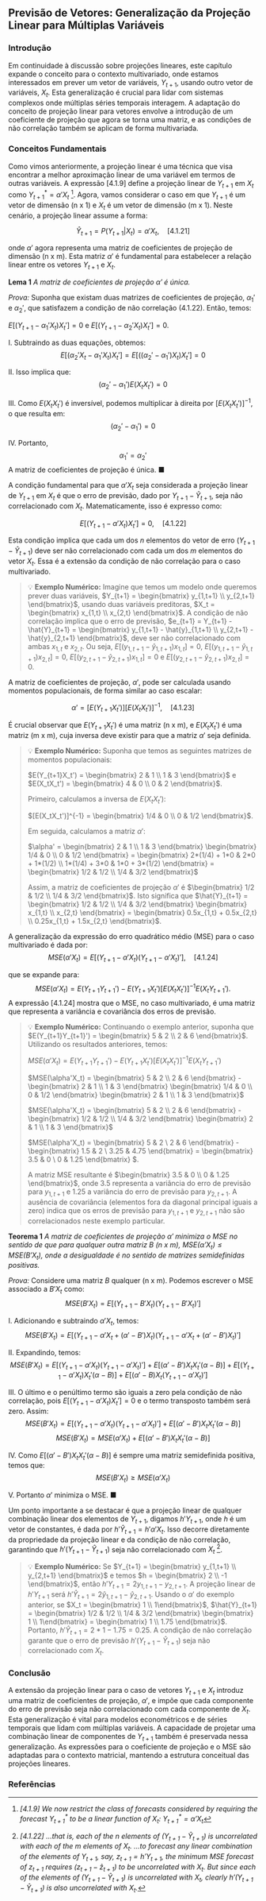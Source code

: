 ## Previsão de Vetores: Generalização da Projeção Linear para Múltiplas Variáveis
### Introdução
Em continuidade à discussão sobre projeções lineares, este capítulo expande o conceito para o contexto multivariado, onde estamos interessados em prever um vetor de variáveis, $Y_{t+1}$, usando outro vetor de variáveis, $X_t$. Esta generalização é crucial para lidar com sistemas complexos onde múltiplas séries temporais interagem. A adaptação do conceito de projeção linear para vetores envolve a introdução de um coeficiente de projeção que agora se torna uma matriz, e as condições de não correlação também se aplicam de forma multivariada.

### Conceitos Fundamentais
Como vimos anteriormente, a projeção linear é uma técnica que visa encontrar a melhor aproximação linear de uma variável em termos de outras variáveis. A expressão [4.1.9] define a projeção linear de $Y_{t+1}$ em $X_t$ como $Y^*_{t+1} = \alpha'X_t$ [^2]. Agora, vamos considerar o caso em que $Y_{t+1}$ é um vetor de dimensão (n x 1) e $X_t$ é um vetor de dimensão (m x 1). Neste cenário, a projeção linear assume a forma:

$$
\hat{Y}_{t+1} = P(Y_{t+1}|X_t) = \alpha'X_t, \quad [4.1.21]
$$

onde $\alpha'$ agora representa uma matriz de coeficientes de projeção de dimensão (n x m). Esta matriz $\alpha'$ é fundamental para estabelecer a relação linear entre os vetores $Y_{t+1}$ e $X_t$.

**Lema 1** *A matriz de coeficientes de projeção $\alpha'$ é única.*

*Prova:* Suponha que existam duas matrizes de coeficientes de projeção, $\alpha_1'$ e $\alpha_2'$, que satisfazem a condição de não correlação (4.1.22). Então, temos:

$E[(Y_{t+1} - \alpha_1'X_t)X_t'] = 0$ e $E[(Y_{t+1} - \alpha_2'X_t)X_t'] = 0$.

I. Subtraindo as duas equações, obtemos:
$$E[(\alpha_2'X_t - \alpha_1'X_t)X_t'] = E[((\alpha_2' - \alpha_1')X_t)X_t'] = 0$$

II. Isso implica que:
$$(\alpha_2' - \alpha_1')E(X_tX_t') = 0$$

III. Como $E(X_tX_t')$ é inversível, podemos multiplicar à direita por $[E(X_tX_t')]^{-1}$, o que resulta em:
$$(\alpha_2' - \alpha_1') = 0$$

IV. Portanto,
$$\alpha_1' = \alpha_2'$$
A matriz de coeficientes de projeção é única. ■

A condição fundamental para que $\alpha'X_t$ seja considerada a projeção linear de $Y_{t+1}$ em $X_t$ é que o erro de previsão, dado por $Y_{t+1} - \hat{Y}_{t+1}$, seja não correlacionado com $X_t$. Matematicamente, isso é expresso como:

$$
E[(Y_{t+1} - \alpha'X_t)X_t'] = 0, \quad [4.1.22]
$$

Esta condição implica que cada um dos $n$ elementos do vetor de erro $(Y_{t+1} - \hat{Y}_{t+1})$ deve ser não correlacionado com cada um dos $m$ elementos do vetor $X_t$. Essa é a extensão da condição de não correlação para o caso multivariado.
> 💡 **Exemplo Numérico:** Imagine que temos um modelo onde queremos prever duas variáveis, $Y_{t+1} = \begin{bmatrix} y_{1,t+1} \\ y_{2,t+1} \end{bmatrix}$, usando duas variáveis preditoras, $X_t = \begin{bmatrix} x_{1,t} \\ x_{2,t} \end{bmatrix}$. A condição de não correlação implica que o erro de previsão, $e_{t+1} = Y_{t+1} - \hat{Y}_{t+1} = \begin{bmatrix} y_{1,t+1} - \hat{y}_{1,t+1} \\ y_{2,t+1} - \hat{y}_{2,t+1} \end{bmatrix}$, deve ser não correlacionado com ambas $x_{1,t}$ e $x_{2,t}$. Ou seja, $E[(y_{1,t+1} - \hat{y}_{1,t+1})x_{1,t}] = 0$, $E[(y_{1,t+1} - \hat{y}_{1,t+1})x_{2,t}] = 0$, $E[(y_{2,t+1} - \hat{y}_{2,t+1})x_{1,t}] = 0$ e $E[(y_{2,t+1} - \hat{y}_{2,t+1})x_{2,t}] = 0$.

A matriz de coeficientes de projeção, $\alpha'$, pode ser calculada usando momentos populacionais, de forma similar ao caso escalar:

$$
\alpha' = [E(Y_{t+1}X_t')] [E(X_tX_t')]^{-1}, \quad [4.1.23]
$$

É crucial observar que $E(Y_{t+1}X_t')$ é uma matriz (n x m), e $E(X_tX_t')$ é uma matriz (m x m), cuja inversa deve existir para que a matriz $\alpha'$ seja definida.
> 💡 **Exemplo Numérico:** Suponha que temos as seguintes matrizes de momentos populacionais:
>
> $E(Y_{t+1}X_t') = \begin{bmatrix} 2 & 1 \\ 1 & 3 \end{bmatrix}$ e $E(X_tX_t') = \begin{bmatrix} 4 & 0 \\ 0 & 2 \end{bmatrix}$.
>
> Primeiro, calculamos a inversa de $E(X_tX_t')$:
>
> $[E(X_tX_t')]^{-1} = \begin{bmatrix} 1/4 & 0 \\ 0 & 1/2 \end{bmatrix}$.
>
> Em seguida, calculamos a matriz $\alpha'$:
>
> $\alpha' = \begin{bmatrix} 2 & 1 \\ 1 & 3 \end{bmatrix} \begin{bmatrix} 1/4 & 0 \\ 0 & 1/2 \end{bmatrix} = \begin{bmatrix} 2*(1/4) + 1*0 & 2*0 + 1*(1/2) \\ 1*(1/4) + 3*0 & 1*0 + 3*(1/2) \end{bmatrix} = \begin{bmatrix} 1/2 & 1/2 \\ 1/4 & 3/2 \end{bmatrix}$
>
> Assim, a matriz de coeficientes de projeção $\alpha'$ é $\begin{bmatrix} 1/2 & 1/2 \\ 1/4 & 3/2 \end{bmatrix}$. Isto significa que $\hat{Y}_{t+1} = \begin{bmatrix} 1/2 & 1/2 \\ 1/4 & 3/2 \end{bmatrix} \begin{bmatrix} x_{1,t} \\ x_{2,t} \end{bmatrix} = \begin{bmatrix} 0.5x_{1,t} + 0.5x_{2,t} \\ 0.25x_{1,t} + 1.5x_{2,t} \end{bmatrix}$.

A generalização da expressão do erro quadrático médio (MSE) para o caso multivariado é dada por:
$$
MSE(\alpha'X_t) = E[(Y_{t+1} - \alpha'X_t)(Y_{t+1} - \alpha'X_t)'], \quad [4.1.24]
$$

que se expande para:
$$
MSE(\alpha'X_t) = E(Y_{t+1}Y_{t+1}') - E(Y_{t+1}X_t')[E(X_tX_t')]^{-1}E(X_tY_{t+1}').
$$
A expressão [4.1.24] mostra que o MSE, no caso multivariado, é uma matriz que representa a variância e covariância dos erros de previsão.
> 💡 **Exemplo Numérico:** Continuando o exemplo anterior, suponha que $E(Y_{t+1}Y_{t+1}') = \begin{bmatrix} 5 & 2 \\ 2 & 6 \end{bmatrix}$. Utilizando os resultados anteriores, temos:
>
> $MSE(\alpha'X_t) = E(Y_{t+1}Y_{t+1}') - E(Y_{t+1}X_t')[E(X_tX_t')]^{-1}E(X_tY_{t+1}')$
>
> $MSE(\alpha'X_t) = \begin{bmatrix} 5 & 2 \\ 2 & 6 \end{bmatrix} - \begin{bmatrix} 2 & 1 \\ 1 & 3 \end{bmatrix} \begin{bmatrix} 1/4 & 0 \\ 0 & 1/2 \end{bmatrix} \begin{bmatrix} 2 & 1 \\ 1 & 3 \end{bmatrix}$
>
> $MSE(\alpha'X_t) = \begin{bmatrix} 5 & 2 \\ 2 & 6 \end{bmatrix} - \begin{bmatrix} 1/2 & 1/2 \\ 1/4 & 3/2 \end{bmatrix} \begin{bmatrix} 2 & 1 \\ 1 & 3 \end{bmatrix}$
>
> $MSE(\alpha'X_t) = \begin{bmatrix} 5 & 2 \\ 2 & 6 \end{bmatrix} - \begin{bmatrix} 1.5 & 2 \\ 3.25 & 4.75 \end{bmatrix} = \begin{bmatrix} 3.5 & 0 \\ 0 & 1.25 \end{bmatrix} $.
>
> A matriz MSE resultante é $\begin{bmatrix} 3.5 & 0 \\ 0 & 1.25 \end{bmatrix}$, onde 3.5 representa a variância do erro de previsão para $y_{1,t+1}$ e 1.25 a variância do erro de previsão para $y_{2,t+1}$. A ausência de covariância (elementos fora da diagonal principal iguais a zero) indica que os erros de previsão para $y_{1,t+1}$ e $y_{2,t+1}$ não são correlacionados neste exemplo particular.

**Teorema 1** *A matriz de coeficientes de projeção $\alpha'$ minimiza o MSE no sentido de que para qualquer outra matriz $B$ (n x m), $MSE(\alpha'X_t) \leq MSE(B'X_t)$, onde a desigualdade é no sentido de matrizes semidefinidas positivas.*

*Prova:* Considere uma matriz $B$ qualquer (n x m). Podemos escrever o MSE associado a $B'X_t$ como:
$$MSE(B'X_t) = E[(Y_{t+1}-B'X_t)(Y_{t+1}-B'X_t)']$$

I. Adicionando e subtraindo $\alpha'X_t$, temos:
$$MSE(B'X_t) = E[(Y_{t+1}-\alpha'X_t + (\alpha'-B')X_t)(Y_{t+1}-\alpha'X_t + (\alpha'-B')X_t)']$$

II. Expandindo, temos:
$$MSE(B'X_t) = E[(Y_{t+1}-\alpha'X_t)(Y_{t+1}-\alpha'X_t)'] + E[(\alpha'-B')X_tX_t'(\alpha-B)] + E[(Y_{t+1}-\alpha'X_t)X_t'(\alpha-B)] + E[(\alpha'-B)X_t(Y_{t+1}-\alpha'X_t)']$$

III.  O último e o penúltimo termo são iguais a zero pela condição de não correlação, pois $E[(Y_{t+1} - \alpha'X_t)X_t'] = 0$  e o termo transposto também será zero. Assim:
$$MSE(B'X_t) = E[(Y_{t+1}-\alpha'X_t)(Y_{t+1}-\alpha'X_t)'] + E[(\alpha'-B')X_tX_t'(\alpha-B)]$$
$$MSE(B'X_t) = MSE(\alpha'X_t) + E[(\alpha'-B')X_tX_t'(\alpha-B)]$$

IV. Como $E[(\alpha'-B')X_tX_t'(\alpha-B)]$ é sempre uma matriz semidefinida positiva, temos que:
$$MSE(B'X_t) \geq MSE(\alpha'X_t)$$

V. Portanto $\alpha'$ minimiza o MSE. ■

Um ponto importante a se destacar é que a projeção linear de qualquer combinação linear dos elementos de $Y_{t+1}$, digamos $h'Y_{t+1}$, onde $h$ é um vetor de constantes, é dada por $h'\hat{Y}_{t+1} = h'\alpha'X_t$. Isso decorre diretamente da propriedade da projeção linear e da condição de não correlação, garantindo que $h'(Y_{t+1} - \hat{Y}_{t+1})$ seja não correlacionado com $X_t$ [^5].
> 💡 **Exemplo Numérico:** Se $Y_{t+1} = \begin{bmatrix} y_{1,t+1} \\ y_{2,t+1} \end{bmatrix}$ e temos $h = \begin{bmatrix} 2 \\ -1 \end{bmatrix}$, então $h'Y_{t+1} = 2y_{1,t+1} - y_{2,t+1}$.  A projeção linear de $h'Y_{t+1}$ será $h'\hat{Y}_{t+1} = 2\hat{y}_{1,t+1} - \hat{y}_{2,t+1}$.  Usando o $\alpha'$ do exemplo anterior, se $X_t = \begin{bmatrix} 1 \\ 1\end{bmatrix}$,  $\hat{Y}_{t+1} = \begin{bmatrix} 1/2 & 1/2 \\ 1/4 & 3/2 \end{bmatrix} \begin{bmatrix} 1 \\ 1\end{bmatrix} =  \begin{bmatrix} 1 \\ 1.75 \end{bmatrix}$.  Portanto,  $h'\hat{Y}_{t+1} = 2*1 - 1.75 = 0.25$. A condição de não correlação garante que o erro de previsão $h'(Y_{t+1}-\hat{Y}_{t+1})$ seja não correlacionado com $X_t$.

### Conclusão
A extensão da projeção linear para o caso de vetores $Y_{t+1}$ e $X_t$ introduz uma matriz de coeficientes de projeção, $\alpha'$, e impõe que cada componente do erro de previsão seja não correlacionado com cada componente de $X_t$. Esta generalização é vital para modelos econométricos e de séries temporais que lidam com múltiplas variáveis. A capacidade de projetar uma combinação linear de componentes de $Y_{t+1}$ também é preservada nessa generalização. As expressões para o coeficiente de projeção e o MSE são adaptadas para o contexto matricial, mantendo a estrutura conceitual das projeções lineares.

### Referências
[^2]: *[4.1.9] We now restrict the class of forecasts considered by requiring the forecast $Y^*_{t+1}$ to be a linear function of $X_t$: $Y^*_{t+1} = \alpha'X_t$*
[^5]: *[4.1.22] ...that is, each of the n elements of ($Y_{t+1} - \hat{Y}_{t+1}$) is uncorrelated with each of the m elements of $X_t$. ...to forecast any linear combination of the elements of $Y_{t+1}$, say, $z_{t+1} = h'Y_{t+1}$, the minimum MSE forecast of $z_{t+1}$ requires $(z_{t+1} - \hat{z}_{t+1})$ to be uncorrelated with $X_t$. But since each of the elements of $(Y_{t+1} - \hat{Y}_{t+1})$ is uncorrelated with $X_t$, clearly $h'(Y_{t+1} - \hat{Y}_{t+1})$ is also uncorrelated with $X_t$.*
[^1]: *[4.1.21] The preceding results can be extended to forecast an (n × 1) vector $Y_{t+1}$ on the basis of a linear function of an (m x 1) vector $X_t$: $P(Y_{t+1}|X_t) = \alpha'X_t = \hat{Y}_{t+1}$*
[^3]: *[4.1.23] From [4.1.22], the matrix of projection coefficients is given by $\alpha' = [E(Y_{t+1}X_t')] \cdot [E(X_tX_t')]^{-1}$*
[^4]: *[4.1.24] The matrix generalization of the formula for the mean squared error [4.1.15] is $MSE(\alpha'X_t) = E[(Y_{t+1} - \alpha'X_t)(Y_{t+1} - \alpha'X_t)'] = E(Y_{t+1}Y_{t+1}') - [E(Y_{t+1}X_t')] \cdot [E(X_tX_t')]^{-1} \cdot [E(X_tY_{t+1})']$*
<!-- END -->
